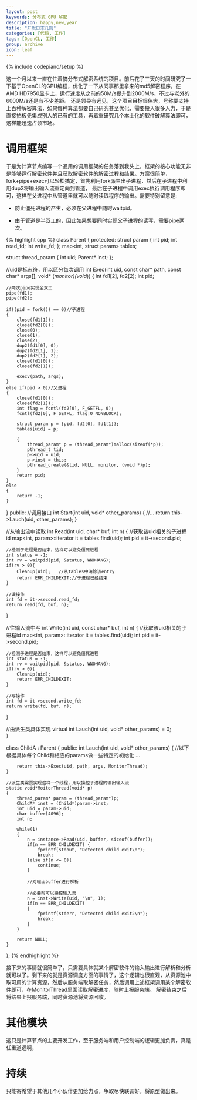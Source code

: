 ```yaml
---
layout: post
keywords: 分布式 GPU 解密
description: happy,new,year
title: "开发日志几则"
categories: [代码, 工作]
tags: [OpenCL, 工作]
group: archive
icon: leaf
---
```

{% include codepiano/setup %}

这一个月以来一直在忙着搞分布式解密系统的项目。前后花了三天的时间研究了一下基于OpenCL的GPU编程，优化了一下从同事那里拿来的md5解密程序，在AMD HD7950显卡上，运行速度从之前的50M/s提升到2000M/s，不过与老外的6000M/s还是有不少差距。
还是领导有远见，这个项目目标很伟大，号称要支持上百种解密算法，如果每种算法都要自己研究甚至优化，需要投入很多人力，于是直接拍板先集成别人的已有的工具，再着重研究几个本土化的软件破解算法即可，这样能迅速占领市场。

# 调用框架

于是为计算节点编写一个通用的调用框架的任务落到我头上，框架的核心功能无非是能够运行解密软件并且获取解密软件的解密过程和结果。方案很简单，fork+pipe+exec可以轻松搞定，首先利用fork派生出子进程，然后在子进程中利用dup2将输出输入流重定向到管道，
最后在子进程中调用exec执行调用程序即可，这样在父进程中从管道里就可以随时读取程序的输出。需要特别留意是:

* 防止僵死进程的产生，必须在父进程中随时waitpid。

* 由于管道是半双工的，因此如果想要同时实现父子进程的读写，需要pipe两次。

{% highlight cpp %}
class Parent
{
protected:
struct param
{
	int pid;
	int read_fd;
	int write_fd;
};
map<int, struct param> tables;

struct thread_param
{
	int uid;
	Parent* inst;
};

//uid是标志符，用以区分每次调用
int Exec(int uid, const char* path, const char* args[], void* (*monitor)(void*))
{
	int fd1[2], fd2[2];
	int pid;
	
	//两次pipe实现全双工
	pipe(fd1);
	pipe(fd2);
	
	if((pid = fork()) == 0)//子进程
	{
		close(fd1[1]);
		close(fd2[0]);
		close(0);
		close(1);
		close(2);
		dup2(fd1[0], 0);
		dup2(fd2[1], 1);
		dup2(fd2[1], 2);
		close(fd1[0]);  
		close(fd2[1]);

		execv(path, args);
	}
	else if(pid > 0)//父进程
	{
		close(fd1[0]);
		close(fd2[1]);   
		int flag = fcntl(fd2[0], F_GETFL, 0);
		fcntl(fd2[0], F_SETFL, flag|O_NONBLOCK);
	
		struct param p = {pid, fd2[0], fd1[1]};
		tables[uid] = p;
	
		{
			thread_param* p = (thread_param*)malloc(sizeof(*p));
			pthread_t tid;
			p->uid = uid;
			p->inst = this;
			pthread_create(&tid, NULL, monitor, (void *)p);
		}
		return pid;
	}
	else
	{
		return -1;
	}
}
public:
//调用接口
int Start(int uid, void* other_params)
{
	//...
	return this->Lauch(uid, other_params);
}

//从输出流中读取
int Read(int uid, char* buf, int n)
{
	//获取该uid相关的子进程id
	map<int, param>::iterator it = tables.find(uid);
	int pid = it->second.pid;

	//检测子进程是否结束，这样可以避免僵死进程
	int status = -1;
	int rv = waitpid(pid, &status, WNOHANG);
	if(rv > 0){
		CleanUp(uid);	//从tables中清除该entry
		return ERR_CHILDEXIT;//子进程已经结束		
	}
	
	//读操作
	int fd = it->second.read_fd;
	return read(fd, buf, n);
}

//往输入流中写
int Write(int uid, const char* buf, int n)
{
	//获取该uid相关的子进程id
	map<int, param>::iterator it = tables.find(uid);
	int pid = it->second.pid;

	//检测子进程是否结束，这样可以避免僵死进程
	int status = -1;
	int rv = waitpid(pid, &status, WNOHANG);
	if(rv > 0){
		CleanUp(uid);
		return ERR_CHILDEXIT;
	}
	
	//写操作
	int fd = it->second.write_fd;
	return write(fd, buf, n);
}

//由派生类具体实现
virtual int Lauch(int uid, void* other_params) = 0;		
}

class ChildA : Parent
{
public:
	int Lauch(int uid, void* other_params)
	{
		//以下根据具体每个Child和相应的params做一些特定的初始化
		...
		
		return this->Exec(uid, path, args, MonitorThread);
	}
	
	//派生类需要实现这样一个线程，用以操控子进程的输出输入流
	static void*MoitorThread(void* p)
	{
		thread_param* param = (thread_param*)p;
		ChildA* inst = (Child*)param->inst;
		int uid = param->uid;
		char buffer[4096];
		int n;
		
		while(1)
		{
			n = instance->Read(uid, buffer, sizeof(buffer));
			if(n == ERR_CHILDEXIT) {
				fprintf(stdout, "Detected child exit\n");
				break;
			}else if(n <= 0){
				continue;
			} 
			
			//对输出buffer进行解析
			
			//必要时可以操控输入流
			n = inst->Write(uid, "\n", 1);
			if(n == ERR_CHILDEXIT)
			{			
				fprintf(stderr, "Detected child exit2\n");
				break;
			}
		}
		
		return NULL;
	}
};
{% endhighlight %}

接下来的事情就很简单了，只需要具体就某个解密软件的输入输出进行解析和分析就可以了。剩下来的就是资源调度方面的事情了，这个逻辑也很直观，从资源池中取可用的计算资源，然后从服务端取解密任务，然后调用上述框架调用某个解密软件即可，在MonitorThread里面读取解密进度，随时上报服务端。
解密结束之后将结果上报服务端，同时资源池将资源回收。

# 其他模块
这只是计算节点的主要开发工作，至于服务端和用户控制端的逻辑更加负责，真是任重道远啊，

# 持续
只能寄希望于其他几个小伙伴更加给力点，争取尽快联调好，将原型做出来。